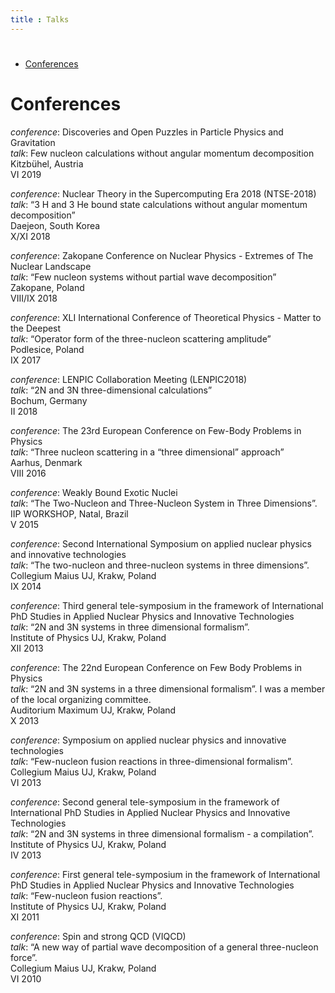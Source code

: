 ```yaml
---
title : Talks
---
```






#  

* [Conferences](#conferences)



# Conferences

*conference*: Discoveries and Open Puzzles in Particle Physics and Gravitation   
*talk*: Few nucleon calculations without angular momentum decomposition    
Kitzbühel, Austria   
VI 2019   

*conference*: Nuclear Theory in the Supercomputing Era 2018 (NTSE-2018)          
*talk*: “3 H and 3 He bound state calculations without angular momentum decomposition”          
Daejeon, South Korea          
X/XI 2018                  

*conference*: Zakopane Conference on Nuclear Physics - Extremes of The Nuclear Landscape            
*talk*: “Few nucleon systems without partial wave decomposition”            
Zakopane, Poland            
VIII/IX 2018            
        
*conference*: XLI International Conference of Theoretical Physics - Matter to the Deepest        
*talk*: “Operator form of the three-nucleon scattering amplitude”        
Podlesice, Poland        
IX 2017        
        
*conference*: LENPIC Collaboration Meeting (LENPIC2018)        
*talk*: “2N and 3N three-dimensional calculations”        
Bochum, Germany        
II 2018        
        
*conference*: The 23rd European Conference on Few-Body Problems in Physics        
*talk*: “Three nucleon scattering in a “three dimensional” approach”        
Aarhus, Denmark        
VIII 2016        
        
*conference*: Weakly Bound Exotic Nuclei        
*talk*: “The Two-Nucleon and Three-Nucleon System in Three Dimensions”.        
IIP WORKSHOP, Natal, Brazil        
V 2015        
        
*conference*: Second International Symposium on applied nuclear physics and innovative technologies        
*talk*: “The two-nucleon and three-nucleon systems in three dimensions”.        
Collegium Maius UJ, Krakw, Poland        
IX 2014        
        
*conference*: Third general tele-symposium in the framework of International PhD Studies in Applied Nuclear Physics and Innovative Technologies        
*talk*: “2N and 3N systems in three dimensional formalism”.        
Institute of Physics UJ, Krakw, Poland        
XII 2013        
        
*conference*: The 22nd European Conference on Few Body Problems in Physics        
*talk*: “2N and 3N systems in a three dimensional formalism”. I was a member        
of the local organizing committee.        
Auditorium Maximum UJ, Krakw, Poland        
X 2013        
        
*conference*: Symposium on applied nuclear physics and innovative technologies        
*talk*: “Few-nucleon fusion reactions in three-dimensional formalism”.        
Collegium Maius UJ, Krakw, Poland        
VI 2013        
        
*conference*: Second general tele-symposium in the framework of International PhD Studies in Applied Nuclear Physics and Innovative Technologies        
*talk*: “2N and 3N systems in three dimensional formalism - a compilation”.        
Institute of Physics UJ, Krakw, Poland        
IV 2013        
        
*conference*: First general tele-symposium in the framework of International PhD Studies in Applied Nuclear Physics and Innovative Technologies        
*talk*: “Few-nucleon fusion reactions”.        
Institute of Physics UJ, Krakw, Poland        
XI 2011        
        
*conference*: Spin and strong QCD (VIQCD)        
*talk*: “A new way of partial wave decomposition of a general three-nucleon force”.        
Collegium Maius UJ, Krakw, Poland        
VI 2010                                                                

